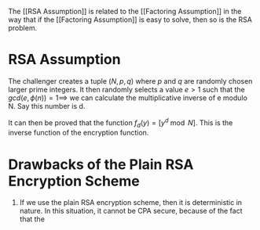The [[RSA Assumption]] is related to the [[Factoring Assumption]] in the way that if the [[Factoring Assumption]] is easy to solve, then so is the RSA problem.
# RSA Assumption
The challenger creates a tuple $(N, p, q)$ where $p$ and $q$ are randomly chosen larger prime integers. It then randomly selects a value $e > 1$ such that the $gcd(e, \phi(n)) = 1 \implies$ we can calculate the multiplicative inverse of e modulo N. Say this number is d.

It can then be proved that the function $f_d(y) = [y^d \bmod N]$. This is the inverse function of the encryption function.
# Drawbacks of the Plain RSA Encryption Scheme
1. If we use the plain RSA encryption scheme, then it is deterministic in nature. In this situation, it cannot be CPA secure, because of the fact that the 